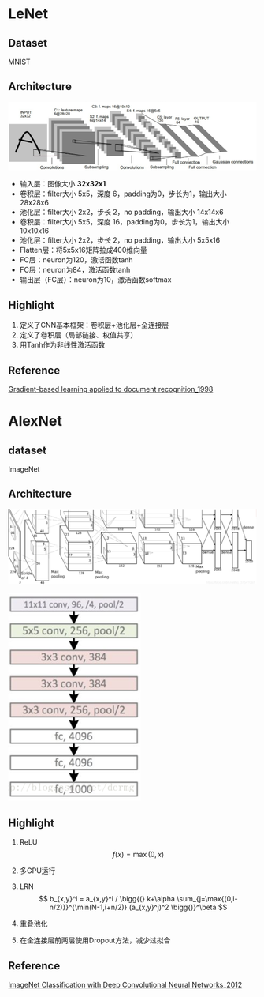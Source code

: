 # LeNet

## Dataset

MNIST

## Architecture

![image-20210205163902447](images/image-20210205163902447.png)



* 输入层：图像大小 **32x32x1**
* 卷积层：filter大小 5x5，深度 6，padding为0，步长为1，输出大小 28x28x6
* 池化层：filter大小 2x2，步长 2，no padding，输出大小 14x14x6
* 卷积层：filter大小 5x5，深度 16，padding为0，步长为1，输出大小10x10x16
* 池化层：filter大小 2x2，步长 2，no padding，输出大小 5x5x16
* Flatten层：将5x5x16矩阵拉成400维向量
* FC层：neuron为120，激活函数tanh
* FC层：neuron为84，激活函数tanh
* 输出层（FC层）：neuron为10，激活函数softmax



## Highlight

1. 定义了CNN基本框架：卷积层+池化层+全连接层
2. 定义了卷积层（局部链接、权值共享）
3. 用Tanh作为非线性激活函数



## Reference

[Gradient-based learning applied to document recognition_1998](https://link.zhihu.com/?target=http%3A//202.116.81.74/cache/7/03/yann.lecun.com/b1a1c4acb57f1b447bfe36e103910875/lecun-01a.pdf)

# AlexNet

## dataset

ImageNet



## Architecture



![image-20210205162620526](images/image-20210205162620526.png)



![image-20210205162853501](images/image-20210205162853501.png)

## Highlight

1. ReLU
   $$
   f(x) =\max(0,x)
   $$

2. 多GPU运行

3. LRN
   $$
   b_{x,y}^i = a_{x,y}^i / \bigg{(} k+\alpha \sum_{j=\max{(0,i-n/2)}}^{\min(N-1,i+n/2)} (a_{x,y}^j)^2 \bigg{)}^\beta
   $$

4. 重叠池化

5. 在全连接层前两层使用Dropout方法，减少过拟合

## Reference

[ImageNet Classification with Deep Convolutional Neural Networks_2012](https://papers.nips.cc/paper/2012/file/c399862d3b9d6b76c8436e924a68c45b-Paper.pdf)
